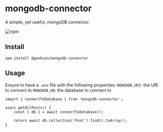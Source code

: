 # mongodb-connector

A simple, yet useful, mongoDB connector.

![npm](https://img.shields.io/npm/v/@geekson/mongodb-connector)

## Install

`npm install @geekson/mongodb-connector`

## Usage

Ensure to have a `.env` file with the following properties: 
`MONGODB_URI`: the URI to connect to
`MONGODB_DB`: the database to connect to

```
import { connectToDatabase } from 'mongodb-connector';

async getAllPosts() {
    const { db } = await connectToDatabase();

    return await db.collection('Post').find().toArray();
}
```
